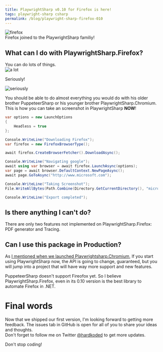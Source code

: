 ```yaml
---
title: PlaywrightSharp v0.10 for Firefox is here!
tags: playwright-sharp csharp
permalink: /blog/playwright-sharp-firefox-010
---
```


![firefox](https://media.giphy.com/media/xsE65jaPsUKUo/giphy.gif)  
Firefox joined to the PlaywrightSharp familiy!


## What can I do with PlaywrightSharp.Firefox?

You can do lots of things.  
![a lot](https://media.giphy.com/media/qkdTy6tTmF7Xy/giphy.gif)

Seriously!

![seriously](https://media.giphy.com/media/Ful8UzCFYAjlu/giphy.gif)


You should be able to do almost everything you would do with his older brother PuppeteerSharp or his younger brother PlaywrightSharp.Chromium.  
This is how you can take an screenshot in PlaywrightSharp **NOW**!

```cs 
var options = new LaunchOptions
{
    Headless = true
};

Console.WriteLine("Downloading Firefox");
var firefox = new FirefoxBrowserType();

await firefox.CreateBrowserFetcher().DownloadAsync();

Console.WriteLine("Navigating google");
await using var browser = await firefox.LaunchAsync(options);
var page = await browser.DefaultContext.NewPageAsync();
await page.GoToAsync("http://www.microsoft.com");

Console.WriteLine("Taking Screenshot");
File.WriteAllBytes(Path.Combine(Directory.GetCurrentDirectory(), "microsoft.png"), await page.ScreenshotAsync());

Console.WriteLine("Export completed");
```

## Is there anything I can't do?

There are only two features not implemented on PlaywrightSharp.Firefox: PDF generator and Tracing.

## Can I use this package in Production?

As [I mentioned when we launched Playwrightsharp.Chromium](https://www.hardkoded.com/blog/playwright-sharp-monthly-jun-2020), If you start using PlaywrightSharp now, the API is going to change, guaranteed, but you will jump into a project that will have way more support and new features.

PuppeteerSharp doesn't support Fireofox yet. So I believe PlaywrightSharp.Firefox, even in its 0.10 version is the best library to automate Firefox in .NET.

# Final words

Now that we shipped our first version, I'm looking forward to getting more feedback. The issues tab in GitHub is open for all of you to share your ideas and thoughts.  
Don't forget to follow me on Twitter [@hardkoded](https://twitter.com/hardkoded) to get more updates.

Don't stop coding!
